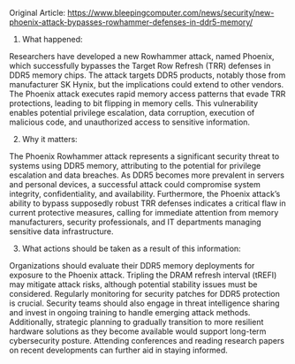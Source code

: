 Original Article: https://www.bleepingcomputer.com/news/security/new-phoenix-attack-bypasses-rowhammer-defenses-in-ddr5-memory/

1) What happened:

Researchers have developed a new Rowhammer attack, named Phoenix, which successfully bypasses the Target Row Refresh (TRR) defenses in DDR5 memory chips. The attack targets DDR5 products, notably those from manufacturer SK Hynix, but the implications could extend to other vendors. The Phoenix attack executes rapid memory access patterns that evade TRR protections, leading to bit flipping in memory cells. This vulnerability enables potential privilege escalation, data corruption, execution of malicious code, and unauthorized access to sensitive information.

2) Why it matters:

The Phoenix Rowhammer attack represents a significant security threat to systems using DDR5 memory, attributing to the potential for privilege escalation and data breaches. As DDR5 becomes more prevalent in servers and personal devices, a successful attack could compromise system integrity, confidentiality, and availability. Furthermore, the Phoenix attack’s ability to bypass supposedly robust TRR defenses indicates a critical flaw in current protective measures, calling for immediate attention from memory manufacturers, security professionals, and IT departments managing sensitive data infrastructure.

3) What actions should be taken as a result of this information:

Organizations should evaluate their DDR5 memory deployments for exposure to the Phoenix attack. Tripling the DRAM refresh interval (tREFI) may mitigate attack risks, although potential stability issues must be considered. Regularly monitoring for security patches for DDR5 protection is crucial. Security teams should also engage in threat intelligence sharing and invest in ongoing training to handle emerging attack methods. Additionally, strategic planning to gradually transition to more resilient hardware solutions as they become available would support long-term cybersecurity posture. Attending conferences and reading research papers on recent developments can further aid in staying informed.
